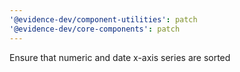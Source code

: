 ```yaml
---
'@evidence-dev/component-utilities': patch
'@evidence-dev/core-components': patch
---
```


Ensure that numeric and date x-axis series are sorted
